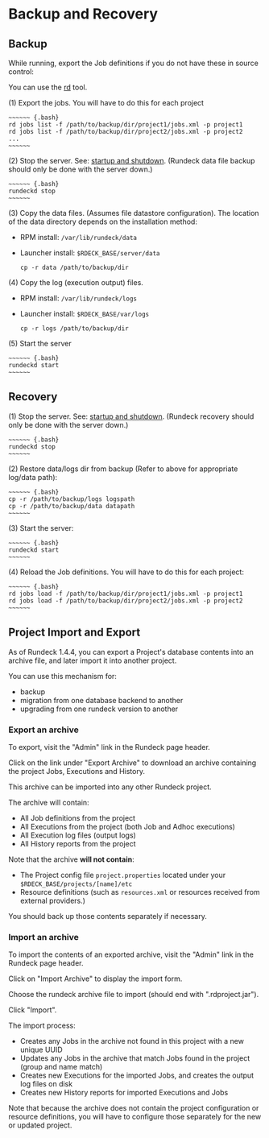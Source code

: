 # Backup and Recovery

## Backup

While running, export the Job definitions if you do not have these in source control:

You can use the [rd] tool.

(1) Export the jobs. You will have to do this for each project

    ~~~~~~ {.bash}
    rd jobs list -f /path/to/backup/dir/project1/jobs.xml -p project1
    rd jobs list -f /path/to/backup/dir/project2/jobs.xml -p project2
    ...
    ~~~~~~

(2) Stop the server. See: [startup and shutdown](/administration/maintenance/startup.md). (Rundeck data file backup should only be done with the server down.)

    ~~~~~~ {.bash}
    rundeckd stop
    ~~~~~~

(3) Copy the data files. (Assumes file datastore configuration). The
location of the data directory depends on the installation method:

- RPM install: `/var/lib/rundeck/data`
- Launcher install: `$RDECK_BASE/server/data`


    ~~~~~~ {.bash}
    cp -r data /path/to/backup/dir
    ~~~~~~

(4) Copy the log (execution output) files.

- RPM install: `/var/lib/rundeck/logs`
- Launcher install: `$RDECK_BASE/var/logs`


    ~~~~~~ {.bash}
    cp -r logs /path/to/backup/dir
    ~~~~~~

(5) Start the server

    ~~~~~~ {.bash}
    rundeckd start
    ~~~~~~

[rd]: https://rundeck.github.io/rundeck-cli/

## Recovery

(1) Stop the server. See: [startup and shutdown](/administration/maintenance/startup.md). (Rundeck recovery should only be done with the server down.)

    ~~~~~~ {.bash}
    rundeckd stop
    ~~~~~~

(2) Restore data/logs dir from backup (Refer to above for appropriate log/data path):

    ~~~~~~ {.bash}
    cp -r /path/to/backup/logs logspath
    cp -r /path/to/backup/data datapath
    ~~~~~~

(3) Start the server:

    ~~~~~~ {.bash}
    rundeckd start
    ~~~~~~

(4) Reload the Job definitions. You will have to do this for each project:

    ~~~~~~ {.bash}
    rd jobs load -f /path/to/backup/dir/project1/jobs.xml -p project1
    rd jobs load -f /path/to/backup/dir/project2/jobs.xml -p project2
    ~~~~~~

## Project Import and Export

As of Rundeck 1.4.4, you can export a Project's database contents into an archive file, and later import it into another project.

You can use this mechanism for:

- backup
- migration from one database backend to another
- upgrading from one rundeck version to another

### Export an archive

To export, visit the "Admin" link in the Rundeck page header.

Click on the link under "Export Archive" to download an archive containing the project Jobs, Executions and History.

This archive can be imported into any other Rundeck project.

The archive will contain:

- All Job definitions from the project
- All Executions from the project (both Job and Adhoc executions)
- All Execution log files (output logs)
- All History reports from the project

Note that the archive **will not contain**:

- The Project config file `project.properties` located under your `$RDECK_BASE/projects/[name]/etc`
- Resource definitions (such as `resources.xml` or resources received from external providers.)

You should back up those contents separately if necessary.

### Import an archive

To import the contents of an exported archive, visit the "Admin" link in the Rundeck page header.

Click on "Import Archive" to display the import form.

Choose the rundeck archive file to import (should end with ".rdproject.jar").

Click "Import".

The import process:

- Creates any Jobs in the archive not found in this project with a new unique UUID
- Updates any Jobs in the archive that match Jobs found in the project (group and name match)
- Creates new Executions for the imported Jobs, and creates the output log files on disk
- Creates new History reports for imported Executions and Jobs

Note that because the archive does not contain the project configuration or resource definitions, you
will have to configure those separately for the new or updated project.
